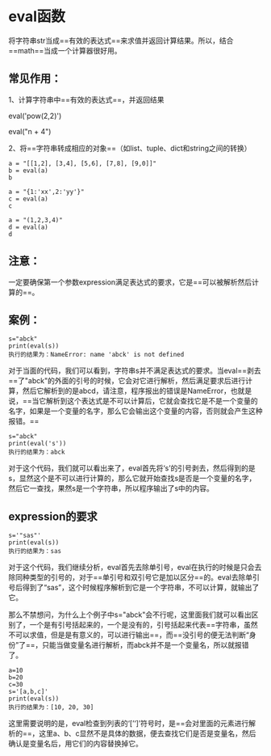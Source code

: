 # eval函数

将字符串str当成==有效的表达式==来求值并返回计算结果。所以，结合==math==当成一个计算器很好用。

## 常见作用： 

1、计算字符串中==有效的表达式==，并返回结果

eval('pow(2,2)')

eval("n + 4")

2、将==字符串转成相应的对象==（如list、tuple、dict和string之间的转换）

```
a = "[[1,2], [3,4], [5,6], [7,8], [9,0]]"
b = eval(a)
b

a = "{1:'xx',2:'yy'}"
c = eval(a)
c

a = "(1,2,3,4)"
d = eval(a)
d
```

## 注意：

一定要确保第一个参数expression满足表达式的要求，它是==可以被解析然后计算的==。

## 案例：

```
s="abck"
print(eval(s))
执行的结果为：NameError: name 'abck' is not defined
```


​        对于当面的代码，我们可以看到，字符串s并不满足表达式的要求。当eval==剥去==了"abck"的外面的引号的时候，它会对它进行解析，然后满足要求后进行计算，然后它解析到的是abcd，请注意，程序报出的错误是NameError，也就是说，==当它解析到这个表达式是不可以计算后，它就会查找它是不是一个变量的名字，如果是一个变量的名字，那么它会输出这个变量的内容，否则就会产生这种报错。==

```
s="abck"
print(eval('s')) 
执行的结果为：abck
```

​        对于这个代码，我们就可以看出来了，eval首先将‘s’的引号剥去，然后得到的是s，显然这个是不可以进行计算的，那么它就开始查找s是否是一个变量的名字，然后它一查找，果然s是一个字符串，所以程序输出了s中的内容。

## expression的要求

```
s='"sas"'
print(eval(s))
执行的结果为：sas
```

​       对于这个代码，我们继续分析，eval首先去除单引号，eval在执行的时候是只会去除同种类型的引号的，对于==单引号和双引号它是加以区分==的。eval去除单引号后得到了“sas”，这个时候程序解析到它是一个字符串，不可以计算，就输出了它。

​		那么不禁想问，为什么上个例子中s="abck"会不行呢，这里面我们就可以看出区别了，一个是有引号括起来的，一个是没有的，引号括起来代表==字符串，虽然不可以求值，但是是有意义的，可以进行输出==，而==没引号的便无法判断“身份”了==，只能当做变量名进行解析，而abck并不是一个变量名，所以就报错了。

```
a=10
b=20
c=30
s='[a,b,c]'
print(eval(s))
执行的结果为：[10, 20, 30]
```


​		这里需要说明的是，eval检查到列表的‘[’‘]’符号时，是==会对里面的元素进行解析的==，这里a、b、c显然不是具体的数据，便去查找它们是否是变量名，然后确认是变量名后，用它们的内容替换掉它。